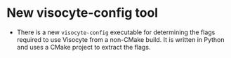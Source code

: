 # New visocyte-config tool

* There is a new `visocyte-config` executable for determining the flags
  required to use Visocyte from a non-CMake build. It is written in Python and
  uses a CMake project to extract the flags.
